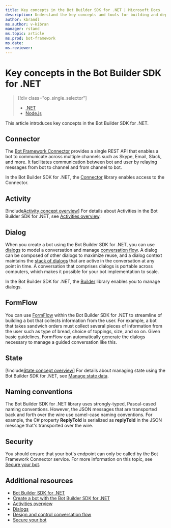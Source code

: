 ```yaml
---
title: Key concepts in the Bot Builder SDK for .NET | Microsoft Docs
description: Understand the key concepts and tools for building and deploying conversational bots available in the Bot Builder SDK for .NET.
author: kbrandl
ms.author: v-kibran
manager: rstand
ms.topic: article
ms.prod: bot-framework
ms.date: 
ms.reviewer:
---
```


# Key concepts in the Bot Builder SDK for .NET
> [!div class="op_single_selector"]
> - [.NET](../dotnet/bot-builder-dotnet-concepts.md)
> - [Node.js](../nodejs/bot-builder-nodejs-concepts.md)

This article introduces key concepts in the Bot Builder SDK for .NET.

## Connector

The [Bot Framework Connector](~/dotnet/bot-builder-dotnet-connector.md) provides a single REST API that enables a bot to communicate across multiple channels such as Skype, Email, Slack, and more. It facilitates communication between bot and user by relaying messages from bot to channel and from channel to bot. 

In the Bot Builder SDK for .NET, the [Connector][connectorLibrary] library enables access to the Connector. 

## Activity

[!include[Activity concept overview](~/includes/snippet-dotnet-concept-activity.md)]
For details about Activities in the Bot Builder SDK for .NET, 
see [Activities overview](~/dotnet/bot-builder-dotnet-activities.md).

## Dialog

When you create a bot using the Bot Builder SDK for .NET, you can use [dialogs](~/dotnet/bot-builder-dotnet-dialogs.md) to model 
a conversation and manage [conversation flow](~/bot-design-conversation-flow.md#dialog-stack). 
A dialog can be composed of other dialogs to maximize reuse, and a dialog context maintains the [stack of dialogs](~/bot-design-conversation-flow.md) that are active in the conversation at any point in time. 
A conversation that comprises dialogs is portable across computers, which makes it possible for your bot implementation to scale. 

In the Bot Builder SDK for .NET, the [Builder][builderLibrary] library enables you to manage dialogs.

## FormFlow

You can use [FormFlow](~/dotnet/bot-builder-dotnet-formflow.md) within the Bot Builder SDK for .NET to streamline of building a bot that collects information from the user. 
For example, a bot that takes sandwich orders must collect several pieces of information from the user such as type of bread, choice of toppings, size, and so on. Given basic guidelines, FormFlow can automatically generate the dialogs necessary to manage a guided conversation like this.

## State

[!include[State concept overview](~/includes/snippet-dotnet-concept-state.md)]
For details about managing state using the Bot Builder SDK for .NET, 
see [Manage state data](~/dotnet/bot-builder-dotnet-state.md).

## Naming conventions

The Bot Builder SDK for .NET library uses strongly-typed, Pascal-cased naming conventions. 
However, the JSON messages that are transported back and forth over the wire use camel-case naming conventions. 
For example, the C# property **ReplyToId** is serialized as **replyToId** in the JSON message that's 
transported over the wire.

## Security

You should ensure that your bot's endpoint can only be called by the Bot Framework Connector service. 
For more information on this topic, see [Secure your bot](~/dotnet/bot-builder-dotnet-security.md).

## Additional resources

- [Bot Builder SDK for .NET](~/dotnet/bot-builder-dotnet-overview.md)
- [Create a bot with the Bot Builder SDK for .NET](~/dotnet/bot-builder-dotnet-quickstart.md)
- [Activities overview](~/dotnet/bot-builder-dotnet-activities.md)
- [Dialogs](~/dotnet/bot-builder-dotnet-dialogs.md)
- [Design and control conversation flow](~/bot-design-conversation-flow.md)
- [Secure your bot](~/dotnet/bot-builder-dotnet-security.md)



[connectorLibrary]: https://docs.botframework.com/en-us/csharp/builder/sdkreference/db/dbb/namespace_microsoft_1_1_bot_1_1_connector.html

[builderLibrary]: https://docs.botframework.com/en-us/csharp/builder/sdkreference/d3/ddb/namespace_microsoft_1_1_bot_1_1_builder.html